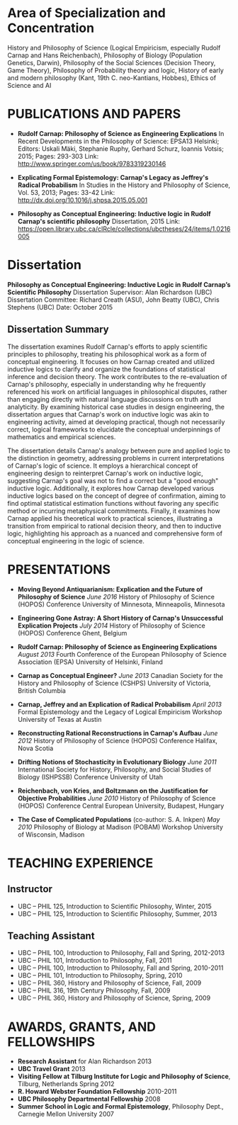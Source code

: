 
# Area of Specialization and Concentration

History and Philosophy of Science (Logical Empiricism, especially Rudolf Carnap and Hans Reichenbach), Philosophy of Biology (Population Genetics, Darwin), Philosophy of the Social Sciences (Decision Theory, Game Theory), Philosophy of Probability theory and logic, History of early and modern philosophy (Kant, 19th C. neo-Kantians, Hobbes), Ethics of Science and AI


# PUBLICATIONS AND PAPERS

- **Rudolf Carnap: Philosophy of Science as Engineering Explications**
  In Recent Developments in the Philosophy of Science: EPSA13 Helsinki; Editors: Uskali Mäki, Stephanie Ruphy, Gerhard Schurz, Ioannis Votsis; 2015; Pages: 293-303
  Link: http://www.springer.com/us/book/9783319230146

- **Explicating Formal Epistemology: Carnap's Legacy as Jeffrey's Radical Probabilism**
  In Studies in the History and Philosophy of Science, Vol. 53, 2013; Pages: 33-42
  Link: http://dx.doi.org/10.1016/j.shpsa.2015.05.001

- **Philosophy as Conceptual Engineering: Inductive logic in Rudolf Carnap's scientific philosophy** 
  Dissertation, 2015
  Link: https://open.library.ubc.ca/cIRcle/collections/ubctheses/24/items/1.0216005

# Dissertation

**Philosophy as Conceptual Engineering: Inductive Logic in Rudolf Carnap’s Scientific Philosophy**
Dissertation Supervisor: Alan Richardson (UBC)
Dissertation Committee: Richard Creath (ASU), John Beatty (UBC), Chris Stephens (UBC)
Date: October 2015

## Dissertation Summary

The dissertation examines Rudolf Carnap's efforts to apply scientific principles to philosophy, treating his philosophical work as a form of conceptual engineering. It focuses on how Carnap created and utilized inductive logics to clarify and organize the foundations of statistical inference and decision theory. The work contributes to the re-evaluation of Carnap's philosophy, especially in understanding why he frequently referenced his work on artificial languages in philosophical disputes, rather than engaging directly with natural language discussions on truth and analyticity. By examining historical case studies in design engineering, the dissertation argues that Carnap's work on inductive logic was akin to engineering activity, aimed at developing practical, though not necessarily correct, logical frameworks to elucidate the conceptual underpinnings of mathematics and empirical sciences.

The dissertation details Carnap's analogy between pure and applied logic to the distinction in geometry, addressing problems in current interpretations of Carnap's logic of science. It employs a hierarchical concept of engineering design to reinterpret Carnap's work on inductive logic, suggesting Carnap's goal was not to find a correct but a "good enough" inductive logic. Additionally, it explores how Carnap developed various inductive logics based on the concept of degree of confirmation, aiming to find optimal statistical estimation functions without favoring any specific method or incurring metaphysical commitments. Finally, it examines how Carnap applied his theoretical work to practical sciences, illustrating a transition from empirical to rational decision theory, and then to inductive logic, highlighting his approach as a nuanced and comprehensive form of conceptual engineering in the logic of science.


# PRESENTATIONS

- **Moving Beyond Antiquarianism: Explication and the Future of Philosophy of Science** 
  *June 2016*
  History of Philosophy of Science (HOPOS) Conference
  University of Minnesota, Minneapolis, Minnesota

- **Engineering Gone Astray: A Short History of Carnap's Unsuccessful Explication Projects** 
  *July 2014*
  History of Philosophy of Science (HOPOS) Conference
  Ghent, Belgium

- **Rudolf Carnap: Philosophy of Science as Engineering Explications** 
  *August 2013*
  Fourth Conference of the European Philosophy of Science Association (EPSA)
  University of Helsinki, Finland

- **Carnap as Conceptual Engineer?** 
  *June 2013*
  Canadian Society for the History and Philosophy of Science (CSHPS)
  University of Victoria, British Columbia

- **Carnap, Jeffrey and an Explication of Radical Probabilism**
  *April 2013*
  Formal Epistemology and the Legacy of Logical Empiricism Workshop
  University of Texas at Austin

- **Reconstructing Rational Reconstructions in Carnap's Aufbau**
  *June 2012*
  History of Philosophy of Science (HOPOS) Conference
  Halifax, Nova Scotia

- **Drifting Notions of Stochasticity in Evolutionary Biology** 
  *June 2011*
  International Society for History, Philosophy, and Social Studies of Biology (ISHPSSB) Conference
  University of Utah

- **Reichenbach, von Kries, and Boltzmann on the Justification for Objective Probabilities** 
  *June 2010*
  History of Philosophy of Science (HOPOS) Conference
  Central European University, Budapest, Hungary

- **The Case of Complicated Populations** (co-author: S. A. Inkpen) 
  *May 2010*
  Philosophy of Biology at Madison (POBAM) Workshop
  University of Wisconsin, Madison

# TEACHING EXPERIENCE

## Instructor

- UBC – PHIL 125, Introduction to Scientific Philosophy, Winter, 2015
- UBC – PHIL 125, Introduction to Scientific Philosophy, Summer, 2013

## Teaching Assistant

- UBC – PHIL 100, Introduction to Philosophy, Fall and Spring, 2012-2013
- UBC – PHIL 101, Introduction to Philosophy, Fall, 2011
- UBC – PHIL 100, Introduction to Philosophy, Fall and Spring, 2010-2011
- UBC – PHIL 101, Introduction to Philosophy, Spring, 2010
- UBC – PHIL 360, History and Philosophy of Science, Fall, 2009
- UBC – PHIL 316, 19th Century Philosophy, Fall, 2009
- UBC – PHIL 360, History and Philosophy of Science, Spring, 2009

# AWARDS, GRANTS, AND FELLOWSHIPS

- **Research Assistant** for Alan Richardson 2013
- **UBC Travel Grant** 2013
- **Visiting Fellow at Tilburg Institute for Logic and Philosophy of Science**, Tilburg, Netherlands Spring 2012
- **R. Howard Webster Foundation Fellowship** 2010-2011
- **UBC Philosophy Departmental Fellowship** 2008
- **Summer School in Logic and Formal Epistemology**, Philosophy Dept., Carnegie Mellon University 2007